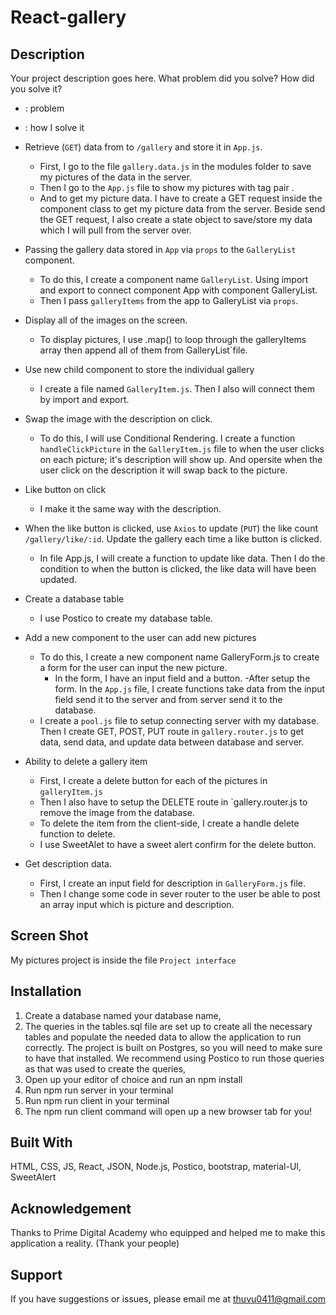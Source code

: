 # React-gallery

## Description

Your project description goes here. What problem did you solve? How did you solve it?
* : problem
- : how I solve it

*  Retrieve (`GET`) data from to `/gallery` and store it in `App.js`.
    -  First, I go to the file `gallery.data.js` in the modules folder to save my pictures of the data in the server. 
    -  Then I go to the `App.js` file to show my pictures with tag pair <img>.
    -  And to get my picture data. I have to create a GET request inside the component class to get my picture data from the server. Beside send the GET request, I also create a state object to save/store my data which I will pull from the server over.

* Passing the gallery data stored in `App` via `props` to the `GalleryList` component.
    - To do this, I create a component name `GalleryList`. Using import and export to connect component App with component GalleryList.
    - Then I pass `galleryItems` from the app to GalleryList via `props`.

* Display all of the images on the screen.
    - To display pictures, I use .map() to loop through the galleryItems array then append all of them from GalleryList`file.

* Use new child component to store the individual gallery
    - I create a file named `GalleryItem.js`. Then I also will connect them by import and export. 

* Swap the image with the description on click.
    - To do this, I will use Conditional Rendering. I create a function `handleClickPicture` in the `GalleryItem.js` file to when the user clicks on each picture; it's description will show up. And opersite when the user click on the description it will swap back to the picture.


* Like button on click
    - I make it the same way with the description.

* When the like button is clicked, use `Axios` to update (`PUT`) the like count `/gallery/like/:id`. Update the gallery each time a like button is clicked.
    - In file App.js, I will create a function to update like data. Then I do the condition to when the button is clicked, the like data will have been updated.

* Create a database table 
    - I use Postico to create my database table.

* Add a new component to the user can add new pictures
    - To do this, I create a new component name GalleryForm.js to create a form for the user can input the new picture. 
        - In the form, I have an input field and a button.
    -After setup the form. In the `App.js` file, I create functions take data from the input field send it to the server and from server send it to the database. 
    - I create a `pool.js` file to setup connecting server with my database. Then I create GET, POST, PUT route in `gallery.router.js` to get data, send data, and update data between database and server.

* Ability to delete a gallery item
    - First, I create a delete button for each of the pictures in `galleryItem.js`
    -  Then I also have to setup the DELETE route in `gallery.router.js to remove the image from the database.
    - To delete the item from the client-side, I create a handle delete function to delete.
    - I use SweetAlet to have a sweet alert confirm for the delete button. 

* Get description data.
    - First, I create an input field for description in `GalleryForm.js` file.
    - Then I change some code in sever router to the user be able to post an array input which is picture and description.

## Screen Shot
 My pictures project is inside the file `Project interface`


## Installation
1. Create a database named your database name,
2. The queries in the tables.sql file are set up to create all the necessary tables and populate the needed data to allow the application to run correctly. The project is built on Postgres, so you will need to make sure to have that installed. We recommend using Postico to run those queries as that was used to create the queries,
3. Open up your editor of choice and run an npm install
4. Run npm run server in your terminal
5. Run npm run client in your terminal
6. The npm run client command will open up a new browser tab for you!

## Built With

HTML, CSS, JS, React, JSON, Node.js, Postico, bootstrap, material-UI, SweetAlert

## Acknowledgement

Thanks to Prime Digital Academy who equipped and helped me to make this application a reality. (Thank your people)

## Support

If you have suggestions or issues, please email me at thuvu0411@gmail.com


